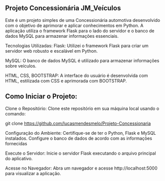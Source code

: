 ## Projeto Concessionária JM_Veículos

Este é um projeto simples de uma Concessionária automotiva desenvolvido com o objetivo de aprimorar e aplicar conhecimentos em Python. A aplicação utiliza o framework Flask para o lado do servidor e o banco de dados MySQL para armazenar informações essenciais.

Tecnologias Utilizadas:
Flask: Utilizei o framework Flask para criar um servidor web robusto e escalável em Python.

MySQL: O banco de dados MySQL é utilizado para armazenar informações sobre veículos.

HTML, CSS, BOOTSTRAP: A interface do usuário é desenvolvida com HTML, estilizada com CSS e aprimorada com BOOTSTRAP.


## Como Iniciar o Projeto:
Clone o Repositório: Clone este repositório em sua máquina local usando o comando:



git clone https://github.com/lucasmendesmelo/Projeto-Concessionaria

Configuração do Ambiente: Certifique-se de ter o Python, Flask e MySQL instalados. Configure o banco de dados de acordo com as informações fornecidas

Execute o Servidor: Inicie o servidor Flask executando o arquivo principal do aplicativo.

Acesse no Navegador: Abra um navegador e acesse http://localhost:5000 para visualizar a aplicação.


